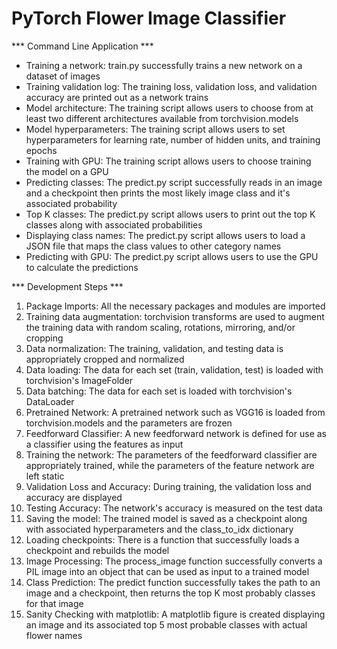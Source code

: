 # PyTorch Flower Image Classifier

*** Command Line Application ***

* Training a network:	train.py successfully trains a new network on a dataset of images
* Training validation log:	The training loss, validation loss, and validation accuracy are printed out as a network trains
* Model architecture:	The training script allows users to choose from at least two different architectures available from torchvision.models
* Model hyperparameters:	The training script allows users to set hyperparameters for learning rate, number of hidden units, and training epochs
* Training with GPU:	The training script allows users to choose training the model on a GPU
* Predicting classes:	The predict.py script successfully reads in an image and a checkpoint then prints the most likely image class and it's associated probability
* Top K classes:	The predict.py script allows users to print out the top K classes along with associated probabilities
* Displaying class names:	The predict.py script allows users to load a JSON file that maps the class values to other category names
* Predicting with GPU:	The predict.py script allows users to use the GPU to calculate the predictions

*** Development Steps ***

1) Package Imports:	All the necessary packages and modules are imported
2) Training data augmentation:	torchvision transforms are used to augment the training data with random scaling, rotations, mirroring, and/or cropping
3) Data normalization:	The training, validation, and testing data is appropriately cropped and normalized
4) Data loading:	The data for each set (train, validation, test) is loaded with torchvision's ImageFolder
5) Data batching:	The data for each set is loaded with torchvision's DataLoader
6) Pretrained Network:	A pretrained network such as VGG16 is loaded from torchvision.models and the parameters are frozen
7) Feedforward Classifier:	A new feedforward network is defined for use as a classifier using the features as input
8) Training the network:	The parameters of the feedforward classifier are appropriately trained, while the parameters of the feature network are left static
9) Validation Loss and Accuracy:	During training, the validation loss and accuracy are displayed
10) Testing Accuracy:	The network's accuracy is measured on the test data
11) Saving the model:	The trained model is saved as a checkpoint along with associated hyperparameters and the class_to_idx dictionary
12) Loading checkpoints:	There is a function that successfully loads a checkpoint and rebuilds the model
13) Image Processing:	The process_image function successfully converts a PIL image into an object that can be used as input to a trained model
14) Class Prediction:	The predict function successfully takes the path to an image and a checkpoint, then returns the top K most probably classes for that image
15) Sanity Checking with matplotlib:	A matplotlib figure is created displaying an image and its associated top 5 most probable classes with actual flower names



